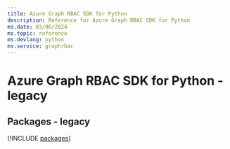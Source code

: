 ```yaml
---
title: Azure Graph RBAC SDK for Python
description: Reference for Azure Graph RBAC SDK for Python
ms.date: 03/06/2024
ms.topic: reference
ms.devlang: python
ms.service: graphrbac
---
```

# Azure Graph RBAC SDK for Python - legacy
## Packages - legacy
[!INCLUDE [packages](graph-rbac-index.md)]